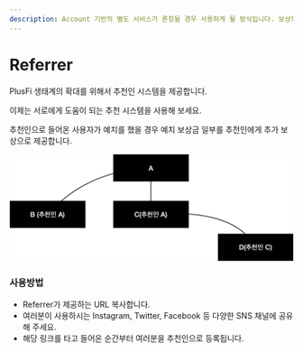 ```yaml
---
description: Account 기반의 별도 서비스가 론칭될 경우 사용하게 될 방식입니다. 보상의 내용은 변경될 수 있습니다.
---
```


# Referrer

PlusFi 생태계의 확대를 위해서 추천인 시스템을 제공합니다.

이제는 서로에게 도움이 되는 추천 시스템을 사용해 보세요.

추천인으로 들어온 사용자가 예치를 했을 경우 예치 보상금 일부를 추천인에게 추가 보상으로 제공합니다.

![](../ko/.gitbook/assets/image.png)

### 사용방법

* Referrer가 제공하는 URL 복사합니다.
* 여러분이 사용하시는 Instagram, Twitter, Facebook 등 다양한 SNS 채널에 공유해 주세요.
* 해당 링크를 타고 들어온 순간부터 여러분을 추천인으로 등록됩니다.
